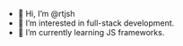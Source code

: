 - 👋 Hi, I’m @rtjsh
- 👀 I’m interested in full-stack development.
- 🌱 I’m currently learning JS frameworks.


<!---
rtjsh/rtjsh is a ✨ special ✨ repository because its `README.md` (this file) appears on your GitHub profile.
You can click the Preview link to take a look at your changes.
--
